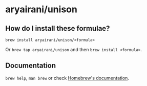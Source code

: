 # aryairani/unison

## How do I install these formulae?

`brew install aryairani/unison/<formula>`

Or `brew tap aryairani/unison` and then `brew install <formula>`.

## Documentation

`brew help`, `man brew` or check [Homebrew's documentation](https://docs.brew.sh).

